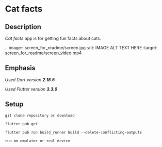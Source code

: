 # Cat facts

## Description

_Cat facts_ app is for getting fun facts about cats.

.. image:: screen_for_readme/screen.jpg
:alt: IMAGE ALT TEXT HERE
:target: screen_for_readme/screen_video.mp4

## Emphasis
_Used Dart version **2.18.5**_

_Used Flutter version **3.3.9**_

## Setup
``` git clone repository or download ```

``` flutter pub get ```

``` flutter pub run build_runner build --delete-conflicting-outputs ```

``` run on emulator or real device ```

